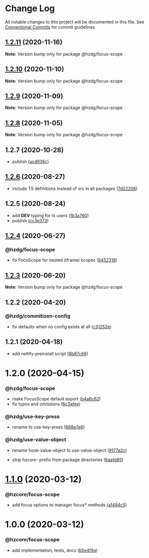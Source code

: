 # Change Log

All notable changes to this project will be documented in this file.
See [Conventional Commits](https://conventionalcommits.org) for commit guidelines.

## [1.2.11](https://github.com/hzdg/hz-core/compare/@hzdg/focus-scope@1.2.10...@hzdg/focus-scope@1.2.11) (2020-11-16)

**Note:** Version bump only for package @hzdg/focus-scope





## [1.2.10](https://github.com/hzdg/hz-core/compare/@hzdg/focus-scope@1.2.9...@hzdg/focus-scope@1.2.10) (2020-11-10)

**Note:** Version bump only for package @hzdg/focus-scope





## [1.2.9](https://github.com/hzdg/hz-core/compare/@hzdg/focus-scope@1.2.8...@hzdg/focus-scope@1.2.9) (2020-11-09)

**Note:** Version bump only for package @hzdg/focus-scope





## [1.2.8](https://github.com/hzdg/hz-core/compare/@hzdg/focus-scope@1.2.7...@hzdg/focus-scope@1.2.8) (2020-11-05)

**Note:** Version bump only for package @hzdg/focus-scope





## 1.2.7 (2020-10-28)


* publish ([acd936c](https://github.com/hzdg/hz-core/commit/acd936c))


## [1.2.6](https://github.com/hzdg/hz-core/compare/@hzdg/focus-scope@1.2.5...@hzdg/focus-scope@1.2.6) (2020-08-27)


* include TS definitions instead of src in all packages ([7d22206](https://github.com/hzdg/hz-core/commit/7d22206))


## 1.2.5 (2020-08-24)


* add __DEV__ typing for ts users ([fb3a760](https://github.com/hzdg/hz-core/commit/fb3a760))
* publish ([cc3e373](https://github.com/hzdg/hz-core/commit/cc3e373))


## [1.2.4](https://github.com/hzdg/hz-core/compare/@hzdg/focus-scope@1.2.3...@hzdg/focus-scope@1.2.4) (2020-06-27)


### @hzdg/focus-scope

* fix FocuScope for nested (iframe) scopes ([8452318](https://github.com/hzdg/hz-core/commit/8452318))


## [1.2.3](https://github.com/hzdg/hz-core/compare/@hzdg/focus-scope@1.2.2...@hzdg/focus-scope@1.2.3) (2020-06-20)

**Note:** Version bump only for package @hzdg/focus-scope





## 1.2.2 (2020-04-20)


### @hzdg/commitizen-config

* fix defaults when no config exists at all ([c31252e](https://github.com/hzdg/hz-core/commit/c31252e))


## 1.2.1 (2020-04-18)


* add netlify-preinstall script ([8b87c66](https://github.com/hzdg/hz-core/commit/8b87c66))


# 1.2.0 (2020-04-15)


### @hzdg/focus-scope

* make FocusScope default export ([b4a6c62](https://github.com/hzdg/hz-core/commit/b4a6c62))
* fix typos and omissions ([6c3afee](https://github.com/hzdg/hz-core/commit/6c3afee))

### @hzdg/use-key-press

* rename to use-key-press ([688e7e6](https://github.com/hzdg/hz-core/commit/688e7e6))

### @hzdg/use-value-object

* rename hook-value-object to use-value-object ([9177a2c](https://github.com/hzdg/hz-core/commit/9177a2c))

* strip hzcore- prefix from package directories ([6aafd85](https://github.com/hzdg/hz-core/commit/6aafd85))


# [1.1.0](https://github.com/hzdg/hz-core/compare/@hzcore/focus-scope@1.0.0...@hzcore/focus-scope@1.1.0) (2020-03-12)


### @hzcore/focus-scope

* add focus options to manager focus* methods ([a1494c5](https://github.com/hzdg/hz-core/commit/a1494c5))


# 1.0.0 (2020-03-12)


### @hzcore/focus-scope

* add implementation, tests, docs ([b5e4f9a](https://github.com/hzdg/hz-core/commit/b5e4f9a))
